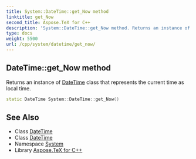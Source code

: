 ```yaml
---
title: System::DateTime::get_Now method
linktitle: get_Now
second_title: Aspose.TeX for C++
description: 'System::DateTime::get_Now method. Returns an instance of DateTime class that represents the current time as local time in C++.'
type: docs
weight: 5500
url: /cpp/system/datetime/get_now/
---
```

## DateTime::get_Now method


Returns an instance of [DateTime](../) class that represents the current time as local time.

```cpp
static DateTime System::DateTime::get_Now()
```

## See Also

* Class [DateTime](../)
* Class [DateTime](../)
* Namespace [System](../../)
* Library [Aspose.TeX for C++](../../../)
